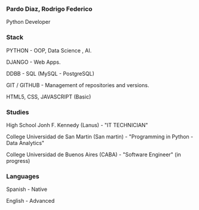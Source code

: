 ### Pardo Diaz, Rodrigo Federico

Python Developer

### Stack

PYTHON - OOP, Data Science , AI.

DJANGO - Web Apps.

DDBB - SQL (MySQL - PostgreSQL)

GIT / GITHUB - Management of repositories and versions.

HTML5, CSS, JAVASCRIPT (Basic)

### Studies

High School Jonh F. Kennedy (Lanus) - "IT TECHNICIAN"

College Universidad de San Martin (San martin) - "Programming in Python - Data Analytics"

College Universidad de Buenos Aires (CABA) - "Software Engineer" (in progress)

### Languages

Spanish - Native

English - Advanced 


<!--
**pardodiazrodrigo/pardodiazrodrigo** is a ✨ _special_ ✨ repository because its `README.md` (this file) appears on your GitHub profile.

Here are some ideas to get you started:

- 🔭 I’m currently working on ...
- 🌱 I’m currently learning ...
- 👯 I’m looking to collaborate on ...
- 🤔 I’m looking for help with ...
- 💬 Ask me about ...
- 📫 How to reach me: ...
- 😄 Pronouns: ...
- ⚡ Fun fact: ...
-->
